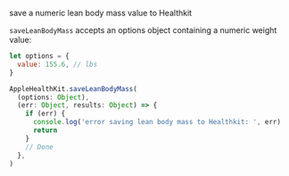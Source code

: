 save a numeric lean body mass value to Healthkit

`saveLeanBodyMass` accepts an options object containing a numeric weight value:

```javascript
let options = {
  value: 155.6, // lbs
}
```

```javascript
AppleHealthKit.saveLeanBodyMass(
  (options: Object),
  (err: Object, results: Object) => {
    if (err) {
      console.log('error saving lean body mass to Healthkit: ', err)
      return
    }
    // Done
  },
)
```
